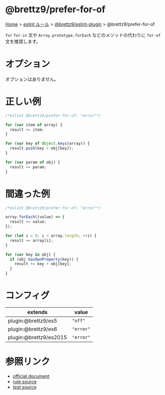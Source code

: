 # @brettz9/prefer-for-of

[Home](../../../index.md) >
[eslint ルール](../../index.md) >
[@brettz9/eslint-plugin](../@brettz9.md) >
@brettz9/prefer-for-of

`for` `for-in` 文や `Array.prototype.forEach` などのメソッドの代わりに `for-of` 文を推奨します。

# オプション

オプションはありません。

# 正しい例

```javascript
/*eslint @brettz9/prefer-for-of: "error"*/

for (var item of array) {
  result += item;
}

for (var key of Object.keys(array)) {
  result.push(key + obj[key]);
}

for (var param of obj) {
  result += param;
}
```

# 間違った例

```javascript
/*eslint @brettz9/prefer-for-of: "error"*/

array.forEach((value) => {
  result += value;
});

for (let i = 0; i < array.length; ++i) {
  result += array[i];
}

for (var key in obj) {
  if (obj.hasOwnProperty(key)) {
    result += key + obj[key];
  }
}
```

# コンフィグ

| extends                | value     |
| ---------------------- | --------- |
| plugin:@brettz9/es5    | `"off"`   |
| plugin:@brettz9/es6    | `"error"` |
| plugin:@brettz9/es2015 | `"error"` |

# 参照リンク

- [official document](https://github.com/brettz9/eslint-plugin/blob/main/docs/rules/prefer-for-of.md)
- [rule source](https://github.com/brettz9/eslint-plugin/blob/main/lib/rules/prefer-for-of.js)
- [test source](https://github.com/brettz9/eslint-plugin/blob/main/tests/lib/rules/prefer-for-of.js)
